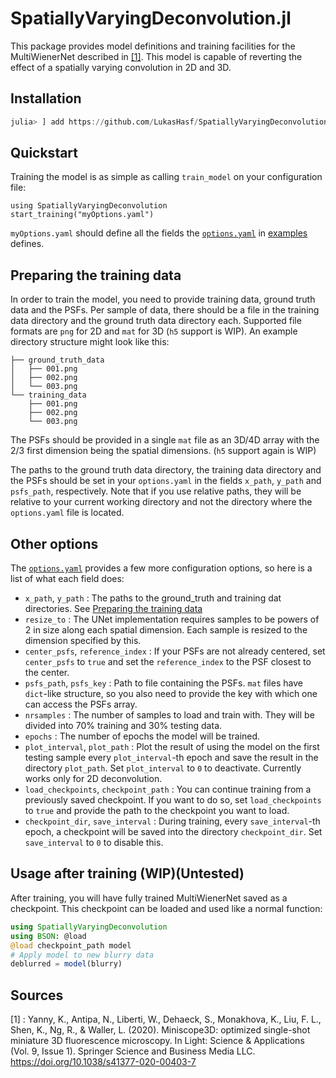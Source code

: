 # SpatiallyVaryingDeconvolution.jl

This package provides model definitions and training facilities for the MultiWienerNet described in [[1]](#Sources). This model is capable of reverting the effect of a spatially varying convolution in 2D and 3D.

## Installation
```julia
julia> ] add https://github.com/LukasHasf/SpatiallyVaryingDeconvolution.jl
```

## Quickstart
Training the model is as simple as calling `train_model` on your configuration file:
```
using SpatiallyVaryingDeconvolution
start_training("myOptions.yaml")
```

`myOptions.yaml` should define all the fields the [`options.yaml`](examples/options.yaml) in [examples](examples) defines.

## Preparing the training data

In order to train the model, you need to provide training data, ground truth data and the PSFs. Per sample of data, there should be a file in the training data directory and the ground truth data directory each. Supported file formats are `png` for 2D and `mat` for 3D (`h5` support is WIP). An example directory structure might look like this:
```
├── ground_truth_data
│   ├── 001.png
│   ├── 002.png
│   └── 003.png
└── training_data
    ├── 001.png
    ├── 002.png
    └── 003.png
```
The PSFs should be provided in a single `mat` file as an 3D/4D array with the 2/3 first dimension being the spatial dimensions. (`h5` support again is WIP)

The paths to the ground truth data directory, the training data directory and the PSFs should be set in your `options.yaml` in the fields `x_path`, `y_path` and `psfs_path`, respectively. Note that if you use relative paths, they will be relative to your current working directory and not the directory where the `options.yaml` file is located.

## Other options
The [`options.yaml`](examples/options.yaml) provides a few more configuration options, so here is a list of what each field does:
- `x_path`, `y_path` : The paths to the ground_truth and training dat directories. See [Preparing the training data](#preparing-the-training-data)
- `resize_to` : The UNet implementation requires samples to be powers of 2 in size along each spatial dimension. Each sample is resized to the dimension specified by this.
- `center_psfs`, `reference_index` : If your PSFs are not already centered, set `center_psfs` to `true` and set the `reference_index` to the PSF closest to the center.
- `psfs_path`, `psfs_key` : Path to file containing the PSFs. `mat` files have `dict`-like structure, so you also need to provide the key with which one can access the PSFs array.
- `nrsamples` : The number of samples to load and train with. They will be divided into 70% training and 30% testing data.
- `epochs` : The number of epochs the model will be trained.
- `plot_interval`, `plot_path` : Plot the result of using the model on the first testing sample every `plot_interval`-th epoch and save the result in the directory `plot_path`. Set `plot_interval` to `0` to deactivate. Currently works only for 2D deconvolution.
- `load_checkpoints`, `checkpoint_path` : You can continue training from a previously saved checkpoint. If you want to do so, set `load_checkpoints` to `true` and provide the path to the checkpoint you want to load.
- `checkpoint_dir`, `save_interval` : During training, every `save_interval`-th epoch, a checkpoint will be saved into the directory `checkpoint_dir`. Set `save_interval` to `0` to disable this.

## Usage after training (WIP)(Untested)
After training, you will have fully trained MultiWienerNet saved as a checkpoint. This checkpoint can be loaded and used like a normal function:
```julia
using SpatiallyVaryingDeconvolution
using BSON: @load
@load checkpoint_path model
# Apply model to new blurry data
deblurred = model(blurry)
```


## Sources
[1] : Yanny, K., Antipa, N., Liberti, W., Dehaeck, S., Monakhova, K., Liu, F. L., Shen, K., Ng, R., & Waller, L. (2020). Miniscope3D: optimized single-shot miniature 3D fluorescence microscopy. In Light: Science &amp; Applications (Vol. 9, Issue 1). Springer Science and Business Media LLC. https://doi.org/10.1038/s41377-020-00403-7 
